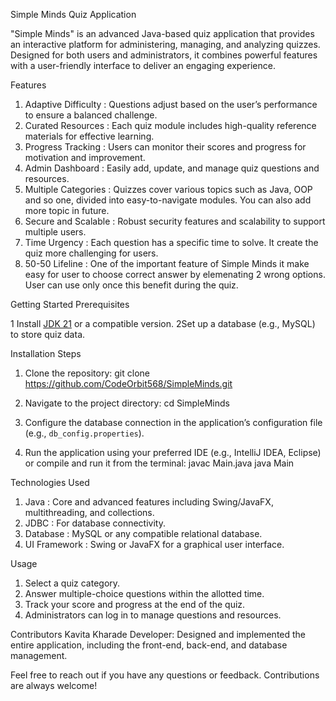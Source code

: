 ﻿Simple Minds Quiz Application

"Simple Minds"  is an advanced Java-based quiz application that provides an interactive platform for administering, managing, and analyzing quizzes. Designed for both users and administrators, it combines powerful features with a user-friendly interface to deliver an engaging experience.



Features

1. Adaptive Difficulty : Questions adjust based on the user’s performance to ensure a balanced challenge.
2. Curated Resources : Each quiz module includes high-quality reference materials for effective learning.
3. Progress Tracking : Users can monitor their scores and progress for motivation and improvement.
4. Admin Dashboard : Easily add, update, and manage quiz questions and resources.
5. Multiple Categories : Quizzes cover various topics such as Java, OOP and so one, divided into easy-to-navigate modules. You can also add more topic in future.
6. Secure and Scalable : Robust security features and scalability to support multiple users.
7. Time Urgency : Each question has a specific time to solve. It create the quiz more challenging for users.
8. 50-50 Lifeline : One of the important feature of Simple Minds it make easy for user to choose correct answer by elemenating 2 wrong options. User can use only once this benefit during the quiz.


Getting Started
Prerequisites

1 Install [JDK 21](https://www.oracle.com/java/technologies/javase/jdk21-archive-downloads.html) or a compatible version.
2Set up a database (e.g., MySQL) to store quiz data.

Installation Steps
1. Clone the repository:
        git clone https://github.com/CodeOrbit568/SimpleMinds.git
   
2. Navigate to the project directory:
       cd SimpleMinds
   
3. Configure the database connection in the application’s configuration file (e.g., `db_config.properties`).

4. Run the application using your preferred IDE (e.g., IntelliJ IDEA, Eclipse) or compile and run it from the terminal:
       javac Main.java
       java Main
   


Technologies Used
1. Java : Core and advanced features including Swing/JavaFX, multithreading, and collections.
2. JDBC : For database connectivity.
3. Database : MySQL or any compatible relational database.
4. UI Framework : Swing or JavaFX for a graphical user interface.


Usage
1. Select a quiz category.
2. Answer multiple-choice questions within the allotted time.
3. Track your score and progress at the end of the quiz.
4. Administrators can log in to manage questions and resources.

 

Contributors
Kavita Kharade Developer: Designed and implemented the entire application, including the front-end, back-end, and database management.



Feel free to reach out if you have any questions or feedback. Contributions are always welcome!

